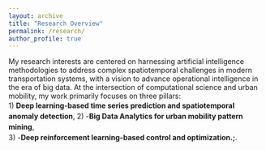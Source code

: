 ```yaml
---
layout: archive
title: "Research Overview"
permalink: /research/
author_profile: true
---
```


My research interests are centered on harnessing artificial intelligence methodologies to address complex spatiotemporal challenges in modern transportation systems, with a vision to advance operational intelligence in the era of big data. At the intersection of computational science and urban mobility, my work primarily focuses on three pillars: <br/>
<font style="line-height:1.5;">1) **Deep learning-based time series prediction and spatiotemporal anomaly detection**,
2) -**Big Data Analytics for urban mobility pattern mining**,<br/>
3) -**Deep reinforcement learning-based control and optimization.;**.<br/>
</font>


